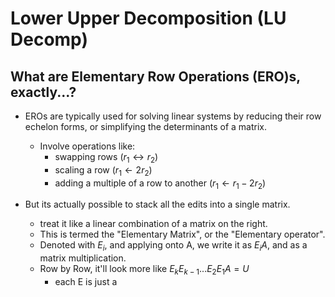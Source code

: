 # Lower Upper Decomposition (LU Decomp)

## What are Elementary Row Operations (ERO)s, exactly...?

- EROs are typically used for solving linear systems by reducing their row echelon forms, or simplifying the determinants of a matrix.
  - Involve operations like:
    - swapping rows ($r_1 \leftrightarrow r_2$)
    - scaling a row ($r_1 \leftarrow 2r_2$)
    - adding a multiple of a row to another ($r_1 \leftarrow r_1 - 2r_2$)

- But its actually possible to stack all the edits into a single matrix.
  - treat it like a linear combination of a matrix on the right.
  - This is termed the "Elementary Matrix", or the "Elementary operator".
  - Denoted with $E_i$, and applying onto A, we write it as $E_iA$, and as a matrix multiplication.
  - Row by Row, it'll look more like $E_kE_{k-1}...E_2E_1A=U$
    - each E is just a 

